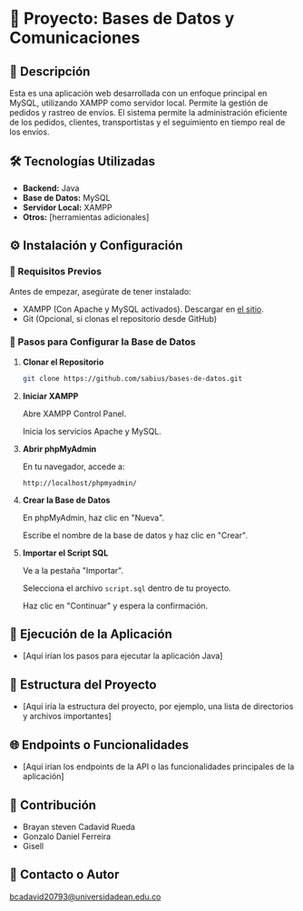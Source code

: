 # 📌 Proyecto: Bases de Datos y Comunicaciones

## 📖 Descripción

Esta es una aplicación web desarrollada con un enfoque principal en MySQL, utilizando XAMPP como servidor local. Permite la gestión de pedidos y rastreo de envíos. El sistema permite la administración eficiente de los pedidos, clientes, transportistas y el seguimiento en tiempo real de los envíos.

## 🛠️ Tecnologías Utilizadas

* **Backend:** Java
* **Base de Datos:** MySQL
* **Servidor Local:** XAMPP
* **Otros:** [herramientas adicionales]

## ⚙️ Instalación y Configuración

### 🔹 Requisitos Previos

Antes de empezar, asegúrate de tener instalado:

* XAMPP (Con Apache y MySQL activados). Descargar en [el sitio](https://www.apachefriends.org/).
* Git (Opcional, si clonas el repositorio desde GitHub)

### 🔹 Pasos para Configurar la Base de Datos

1. **Clonar el Repositorio**

   ```bash
   git clone https://github.com/sabius/bases-de-datos.git
   ```
2. **Iniciar XAMPP**

   Abre XAMPP Control Panel.

   Inicia los servicios Apache y MySQL.
3. **Abrir phpMyAdmin**

   En tu navegador, accede a:

   `http://localhost/phpmyadmin/`
4. **Crear la Base de Datos**

   En phpMyAdmin, haz clic en "Nueva".

   Escribe el nombre de la base de datos y haz clic en "Crear".
5. **Importar el Script SQL**

   Ve a la pestaña "Importar".

   Selecciona el archivo `script.sql` dentro de tu proyecto.

   Haz clic en "Continuar" y espera la confirmación.

## 🚀 Ejecución de la Aplicación

- [Aquí irían los pasos para ejecutar la aplicación Java]

## 📂 Estructura del Proyecto

- [Aquí iría la estructura del proyecto, por ejemplo, una lista de directorios y archivos importantes]

## 🌐 Endpoints o Funcionalidades

- [Aquí irían los endpoints de la API o las funcionalidades principales de la aplicación]

## 🤝 Contribución

* Brayan steven Cadavid Rueda
* Gonzalo Daniel Ferreira
* Gisell

## 📧 Contacto o Autor

[bcadavid20793@universidadean.edu.co](mailto:bcadavid20793@universidadean.edu.co)
